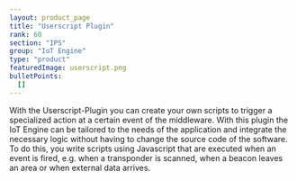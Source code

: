 ```yaml
---
layout: product_page
title: "Userscript Plugin"
rank: 60
section: "IPS"
group: "IoT Engine"
type: "product"
featuredImage: userscript.png
bulletPoints:
  []
---
```

With the Userscript-Plugin you can create your own scripts to trigger a specialized action at a certain event of the middleware. With this plugin the IoT Engine can be tailored to the needs of the application and integrate the necessary logic without having to change the source code of the software. To do this, you write scripts using Javascript that are executed when an event is fired, e.g. when a transponder is scanned, when a beacon leaves an area or when external data arrives.

